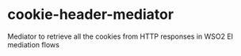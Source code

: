# cookie-header-mediator
Mediator to retrieve all the cookies from HTTP responses in WSO2 EI mediation flows
